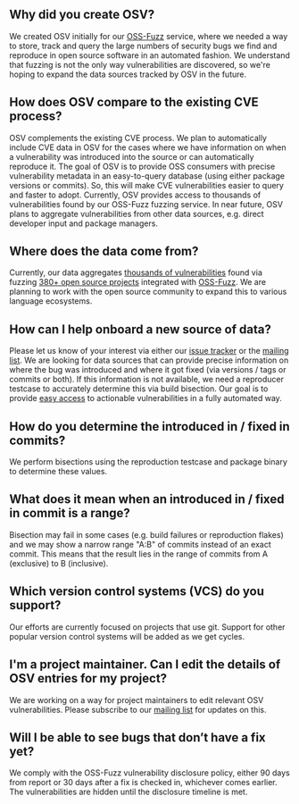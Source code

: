 ## Why did you create OSV?

We created OSV initially for our [OSS-Fuzz](https://github.com/google/oss-fuzz) service, where we needed a way to store, track and query the large numbers of security bugs we find and reproduce in open source software in an automated fashion. We understand that fuzzing is not the only way vulnerabilities are discovered, so we're hoping to expand the data sources tracked by OSV in the future.

## How does OSV compare to the existing CVE process?

OSV complements the existing CVE process. We plan to automatically include CVE data in OSV for the cases where we have information on when a vulnerability was introduced into the source or can automatically reproduce it. The goal of OSV is to provide OSS consumers with precise vulnerability metadata in an easy-to-query database (using either package versions or commits). So, this will make CVE vulnerabilities easier to query and faster to adopt. Currently, OSV provides access to thousands of vulnerabilities found by our OSS-Fuzz fuzzing service. In near future, OSV plans to aggregate vulnerabilities from other data sources, e.g. direct developer input and package managers.

## Where does the data come from?

Currently, our data aggregates [thousands of vulnerabilities](https://bugs.chromium.org/p/oss-fuzz/issues/list?q=Type%3DBug-Security%20-status%3AWontFix%2CDuplicate&can=1) found via fuzzing
[380+ open source projects](https://github.com/google/oss-fuzz/tree/master/projects)
integrated with
[OSS-Fuzz](https://github.com/google/oss-fuzz). We are planning to work with the
open source community to expand this to various language ecosystems.

## How can I help onboard a new source of data?

Please let us know of your interest via either our [issue tracker](https://github.com/google/osv/issues)
or the [mailing list](mailto:osv-discuss@googlegroups.com). We are looking for data sources that can provide precise information on where the bug was introduced and where it got fixed (via versions / tags or commits or both). If this information is not available, we need a reproducer testcase to accurately determine this via build bisection. Our goal is to provide [easy access](https://osv.dev/docs/#tag/api) to actionable vulnerabilities in a fully automated way.
 
## How do you determine the introduced in / fixed in commits?

We perform bisections using the reproduction testcase and package binary to determine these values.

## What does it mean when an introduced in / fixed in commit is a range?

Bisection may fail in some cases (e.g. build failures or reproduction flakes) and
we may show a narrow range "A:B" of commits instead of an exact commit. This means that the result lies in the range of commits from A (exclusive) to B (inclusive).

## Which version control systems (VCS) do you support?

Our efforts are currently focused on projects that use git. Support for other
popular version control systems will be added as we get cycles.

## I'm a project maintainer. Can I edit the details of OSV entries for my project?

We are working on a way for project maintainers to edit relevant OSV vulnerabilities. Please subscribe to our [mailing list](mailto:osv-discuss@googlegroups.com) for updates on this.

## Will I be able to see bugs that don’t have a fix yet?

We comply with the OSS-Fuzz vulnerability disclosure policy, either 90 days from report or 30 days after a fix is checked in, whichever comes earlier. The vulnerabilities are hidden until the disclosure timeline is met.
